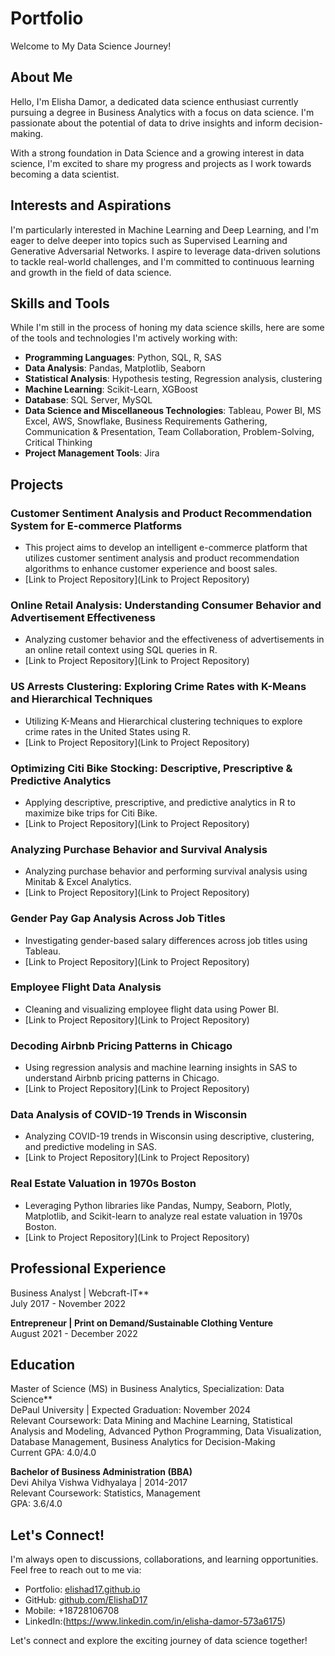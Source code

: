 # Portfolio

Welcome to My Data Science Journey!

## About Me
Hello, I'm Elisha Damor, a dedicated data science enthusiast currently pursuing a degree in Business Analytics with a focus on data science. I'm passionate about the potential of data to drive insights and inform decision-making.

With a strong foundation in Data Science and a growing interest in data science, I'm excited to share my progress and projects as I work towards becoming a data scientist.

## Interests and Aspirations
I'm particularly interested in Machine Learning and Deep Learning, and I'm eager to delve deeper into topics such as Supervised Learning and Generative Adversarial Networks. I aspire to leverage data-driven solutions to tackle real-world challenges, and I'm committed to continuous learning and growth in the field of data science.

## Skills and Tools
While I'm still in the process of honing my data science skills, here are some of the tools and technologies I'm actively working with:

- **Programming Languages**: Python, SQL, R, SAS
- **Data Analysis**: Pandas, Matplotlib, Seaborn
- **Statistical Analysis**: Hypothesis testing, Regression analysis, clustering
- **Machine Learning**: Scikit-Learn, XGBoost
- **Database**: SQL Server, MySQL
- **Data Science and Miscellaneous Technologies**: Tableau, Power BI, MS Excel, AWS, Snowflake, Business Requirements Gathering, Communication & Presentation, Team Collaboration, Problem-Solving, Critical Thinking
- **Project Management Tools**: Jira

## Projects

### Customer Sentiment Analysis and Product Recommendation System for E-commerce Platforms

- This project aims to develop an intelligent e-commerce platform that utilizes customer sentiment analysis and product recommendation algorithms to enhance customer experience and boost sales.
- [Link to Project Repository](Link to Project Repository)

### Online Retail Analysis: Understanding Consumer Behavior and Advertisement Effectiveness

- Analyzing customer behavior and the effectiveness of advertisements in an online retail context using SQL queries in R.
- [Link to Project Repository](Link to Project Repository)

### US Arrests Clustering: Exploring Crime Rates with K-Means and Hierarchical Techniques

- Utilizing K-Means and Hierarchical clustering techniques to explore crime rates in the United States using R.
- [Link to Project Repository](Link to Project Repository)

### Optimizing Citi Bike Stocking: Descriptive, Prescriptive & Predictive Analytics

- Applying descriptive, prescriptive, and predictive analytics in R to maximize bike trips for Citi Bike.
- [Link to Project Repository](Link to Project Repository)

### Analyzing Purchase Behavior and Survival Analysis

- Analyzing purchase behavior and performing survival analysis using Minitab & Excel Analytics.
- [Link to Project Repository](Link to Project Repository)

### Gender Pay Gap Analysis Across Job Titles

- Investigating gender-based salary differences across job titles using Tableau.
- [Link to Project Repository](Link to Project Repository)

### Employee Flight Data Analysis

- Cleaning and visualizing employee flight data using Power BI.
- [Link to Project Repository](Link to Project Repository)

### Decoding Airbnb Pricing Patterns in Chicago

- Using regression analysis and machine learning insights in SAS to understand Airbnb pricing patterns in Chicago.
- [Link to Project Repository](Link to Project Repository)

### Data Analysis of COVID-19 Trends in Wisconsin

- Analyzing COVID-19 trends in Wisconsin using descriptive, clustering, and predictive modeling in SAS.
- [Link to Project Repository](Link to Project Repository)

### Real Estate Valuation in 1970s Boston

- Leveraging Python libraries like Pandas, Numpy, Seaborn, Plotly, Matplotlib, and Scikit-learn to analyze real estate valuation in 1970s Boston.
- [Link to Project Repository](Link to Project Repository)

## Professional Experience
Business Analyst | Webcraft-IT**  
July 2017 - November 2022

**Entrepreneur | Print on Demand/Sustainable Clothing Venture**  
August 2021 - December 2022

## Education
Master of Science (MS) in Business Analytics, Specialization: Data Science**  
DePaul University | Expected Graduation: November 2024  
Relevant Coursework: Data Mining and Machine Learning, Statistical Analysis and Modeling, Advanced Python Programming, Data Visualization, Database Management, Business Analytics for Decision-Making  
Current GPA: 4.0/4.0

**Bachelor of Business Administration (BBA)**  
Devi Ahilya Vishwa Vidhyalaya | 2014-2017  
Relevant Coursework: Statistics, Management  
GPA: 3.6/4.0

## Let's Connect!
I'm always open to discussions, collaborations, and learning opportunities. Feel free to reach out to me via:

- Portfolio: [elishad17.github.io](https://elishad17.github.io)
- GitHub: [github.com/ElishaD17](https://github.com/ElishaD17)
- Mobile: +18728106708
- LinkedIn:(https://www.linkedin.com/in/elisha-damor-573a6175)

Let's connect and explore the exciting journey of data science together!

